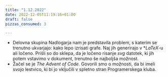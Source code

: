 ```yaml
---
title: "1.12.2022"
date: 2022-12-05T11:19:16+01:00
draft: false
pizzas_consumed: 3

---
```


- Delovna skupina Nadlogarja nam je predstavila problem, s katerim se trenutno ukvarjajo: kako lepo izrisati grafe. Naj jih generirajo v **LaTeX*-u ali ločeno. Prišli so do sklepa, da je ločeno risanje *svg* datotek, ki jih potem vstavimo v dokument, trenutno še najboljša možnost.
- Žačel se je *The Advent of Code*. Govorili smo o možnosti, da bi imeli svojo lestvico, ki bi jo vključili v spletno stran Programerskega kluba.
